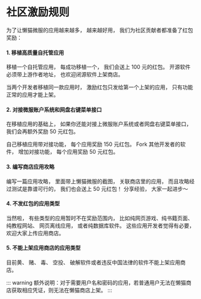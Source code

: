 # 社区激励规则
为了让懒猫微服的应用越来越多， 越来越好用， 我们为社区贡献者都准备了红包奖励：

#### 1. 移植高质量自托管应用
移植一个自托管应用， 每成功移植一个， 我们会送上 100 元的红包。
开源软件必须带上游作者地址， 也欢迎闭源软件上架商店。

当两个开发者移植同一款应用时， 激励红包只发给第一个上架的应用， 只有功能正常的应用才能上架。  

#### 2. 对接微服账户系统和网盘右键菜单接口
在移植应用的基础上， 如果你还能对接上微服账户系统或者网盘右键菜单接口， 我们会再额外奖励 50 元红包。

自己移植应用带对接功能， 每个应用奖励 150 元红包。
Fork 其他开发者的软件， 增加对接功能， 每个应用奖励 50 元红包。

#### 3. 编写商店应用攻略
编写一篇应用攻略， 里面带上懒猫微服的截图， 关联商店里的应用， 而且攻略经过测试是靠谱可行的， 我们也会送上 50 元红包！ 分享经验， 大家一起进步～

#### 4. 不发红包的应用类型
当然啦， 有些类型的应用暂时不在奖励范围内， 比如纯网页游戏、纯书籍页面、纯教程网站、 网页离线应用， 或者纯数据库软件。
这些应用开发者觉得有必要， 欢迎大家上传应用商店。

#### 5. 不能上架应用商店的应用类型
目前黄、 赌、 毒、 空投、 破解软件或者违反中国法律的软件不能上架应用商店。

::: warning
额外说明：对于需要用户名和密码的应用，若普通用户无法在懒猫商店获取相应凭证，则无法在懒猫商店上架。
:::
